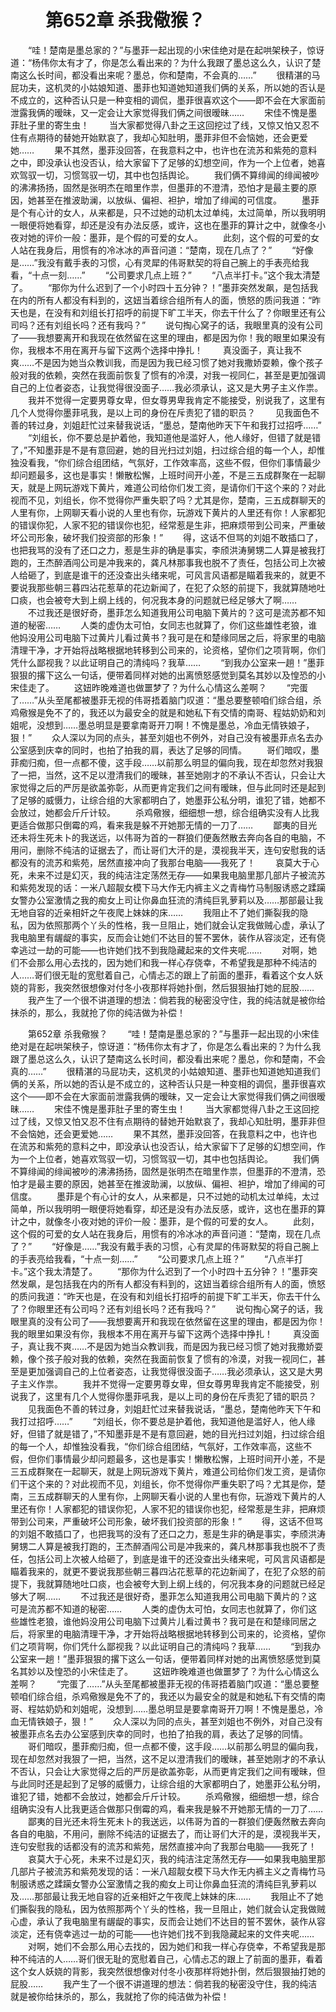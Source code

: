 # 　　第652章 杀我儆猴？
　　“哇！楚南是墨总家的？”与墨菲一起出现的小宋佳绝对是在起哄架秧子，惊讶道：“杨伟你太有才了，你是怎么看出来的？为什么我跟了墨总这么久，认识了楚南这么长时间，都没看出来呢？墨总，你和楚南，不会真的……”
　　很精湛的马屁功夫，这机灵的小姑娘知道、墨菲也知道她知道我们俩的关系，所以她的否认是不成立的，这种否认只是一种变相的调侃，墨菲很喜欢这个——即不会在大家面前泄露我俩的暧昧，又一定会让大家觉得我们俩之间很暧昧……
　　宋佳不愧是墨菲肚子里的寄生虫！
　　当大家都觉得八卦之王这回挖过了线，又惊又怕又忍不住有点期待的替她开始默哀了，我却心知肚明，墨菲非但不会恼她，还会更爱她……
　　果不其然，墨菲没回答，在我意料之中，也许也在流苏和紫苑的意料之中，即没承认也没否认，给大家留下了足够的幻想空间，作为一个上位者，她喜欢驾驭一切，习惯驾驭一切，其中也包括舆论。
　　我们俩不算绯闻的绯闻被吵的沸沸扬扬，固然是张明杰在暗里作祟，但墨菲的不澄清，恐怕才是最主要的原因，她甚至在推波助澜，以放纵、偏袒、袒护，增加了绯闻的可信度。
　　墨菲是个有心计的女人，从来都是，只不过她的动机太过单纯，太过简单，所以我明明一眼便将她看穿，却还是没有办法反感，或许，这也在墨菲的算计之中，就像冬小夜对她的评价一般：墨菲，是个假的可爱的女人。
　　此刻，这个假的可爱的女人站在我身后，用惯有的冷冰冰的声音问道：“楚南，现在几点了？”
　　“好像是……”我没有戴手表的习惯，心有灵犀的伟哥默契的将自己腕上的手表亮给我看，“十点一刻……”
　　“公司要求几点上班？”
　　“八点半打卡。”这个我太清楚了。
　　“那你为什么迟到了一个小时四十五分钟？！”墨菲突然发飙，是包括我在内的所有人都没有料到的，这妞当着综合组所有人的面，愤怒的质问我道：“昨天也是，在没有和刘组长打招呼的前提下旷工半天，你去干什么了？你眼里还有公司吗？还有刘组长吗？还有我吗？”
　　说句掏心窝子的话，我眼里真的没有公司了——我想要离开和我现在依然留在这里的理由，都是因为你！我的眼里如果没有你，我根本不用在离开与留下这两个选择中挣扎！
　　真没面子，真让我不爽……不是因为她当众教训我，而是因为我已经习惯了她对我撒娇耍赖，像个孩子般对我的依赖，突然在我面前恢复了惯有的冷漠，对我一视同仁，甚至是更加强调自己的上位者姿态，让我觉得很没面子……我必须承认，这又是大男子主义作祟。
　　我并不觉得一定要男尊女卑，但女尊男卑我肯定不能接受，别说我了，这里有几个人觉得你墨菲吼我，是以上司的身份在斥责犯了错的职员？
　　见我面色不善的转过身，刘姐赶忙过来替我说话，“墨总，楚南他昨天下午和我打过招呼……”
　　“刘组长，你不要总是护着他，我知道他是滥好人，他人缘好，但错了就是错了，”不知墨菲是不是有意回避，她的目光扫过刘姐，扫过综合组的每一个人，却惟独没看我，“你们综合组团结，气氛好，工作效率高，这些不假，但你们事情最少却问题最多，这也是事实！懒散松懈，上班时间开小差，不是三五成群聚在一起聊天，就是上网玩游戏下黄片，难道公司给你们发工资，是请你们干这个来的？对此视而不见，刘组长，你不觉得你严重失职了吗？尤其是你，楚南，三五成群聊天的人里有你，上网聊天看小说的人里也有你，玩游戏下黄片的人里还有你！人家都犯的错误你犯，人家不犯的错误你也犯，经常惹是生非，把麻烦带到公司来，严重破坏公司形象，破坏我们投资部的形象！”
　　得，这话不但骂的刘姐不敢插口了，也把我骂的没有了还口之力，惹是生非的确是事实，李颀洪涛舅甥二人算是被我打跑的，王杰醉酒闯公司是冲我来的，龚凡林那事我也脱不了责任，包括公司上次被人给砸了，到底是谁干的还没查出头绪来呢，可风言风语都是瞄着我来的，就更不要说我那些朝三暮四沾花惹草的花边新闻了，在犯了众怒的前提下，我就算随地吐口痰，也会被夸大到上纲上线的，何况我本身的问题就已经足够大了啊……
　　不过我还是很好奇，墨菲怎么知道我用公司电脑下黄片的？这可是流苏都不知道的秘密……
　　人类的虚伪太可怕，女同志也就算了，你们这些雄性老狼，谁他妈没用公司电脑下过黄片儿看过黄书？我可是在和楚缘同居之后，将家里的电脑清理干净，才开始将战略根据地转移到公司来的，论资格，望你们之项背啊，你们凭什么鄙视我？以此证明自己的清纯吗？我草……
　　“到我办公室来一趟！”墨菲狠狠的撂下这么一句话，便带着同样对她的出离愤怒感觉到莫名其妙以及惶恐的小宋佳走了。
　　这妞昨晚难道也做噩梦了？为什么心情这么差啊？
　　“完蛋了……”从头至尾都被墨菲无视的伟哥捂着脑门叹道：“墨总要整顿咱们综合组，杀鸡儆猴是免不了的，我还以为最安全的就是和她私下有交情的南哥、程姑奶奶和刘姐呢，没想到……墨总明显是要拿南哥开刀啊！不愧是墨总，冷血无情铁娘子，狠！”
　　众人深以为同的点头，甚至刘姐也不例外，对自己没有被墨菲点名去办公室感到庆幸的同时，也拍了拍我的肩，表达了足够的同情。
　　哥们暗叹，墨菲痴归痴，但一点都不傻，这手段……以前那么明显的偏向我，现在却忽然对我狠了一把，当然，这不足以澄清我们的暧昧，甚至她刚才的不承认不否认，只会让大家觉得之后的严厉是欲盖弥彰，从而更肯定我们之间有暧昧，但与此同时还是起到了足够的威慑力，让综合组的大家都明白了，她墨菲公私分明，谁犯了错，她都不会放过，她都会斤斤计较。
　　杀鸡儆猴，细细想一想，综合组确实没有人比我更适合做那只倒霉的鸡，看来我是躲不开她那无情的一刀了……
　　鄙夷的目光还未将生死未卜的我送远，以伟哥为首的一群狼们便轰然散去奔向各自的电脑，不用问，删除不纯洁的证据去了，而让哥们大汗的是，漠视我半天，连句安慰我的话都没有的流苏和紫苑，居然直接冲向了我那台电脑——我死了！
　　哀莫大于心死，未来不过是幻灭，我的纯洁注定荡然无存——如果我电脑里那几部片子被流苏和紫苑发现的话：一米八超靓女模下马大作无内裤主义之青梅竹马制服诱惑之蹂躏女警办公室激情之我的痴女上司让你鼻血狂流的清纯巨乳萝莉以及……那部最让我无地自容的近亲相奸之午夜爬上妹妹的床……
　　我阻止不了她们撕裂我的隐私，因为依照那两个丫头的性格，我一旦阻止，她们就会认定我做贼心虚，承认了我电脑里有龌龊的事实，反而会让她们不达目的誓不罢休，装作从容淡定，还有侥幸逃过一劫的可能——也许她们找不到我隐藏起来的文件夹呢……
　　对啊，她们不会那么用心去找的，因为她们和我一样心存侥幸，不希望我是那种不纯洁的人……哥们很无耻的宽慰着自己，心情忐忑的跟上了前面的墨菲，看着这个女人妖娆的背影，我突然很想像对付冬小夜那样将她扑倒，然后狠狠抽打她的屁股……
　　我产生了一个很不讲道理的想法：倘若我的秘密没守住，我的纯洁就是被你给抹杀的，那么，我就抢了你的纯洁做为补偿！

　　第652章 杀我儆猴？
　　“哇！楚南是墨总家的？”与墨菲一起出现的小宋佳绝对是在起哄架秧子，惊讶道：“杨伟你太有才了，你是怎么看出来的？为什么我跟了墨总这么久，认识了楚南这么长时间，都没看出来呢？墨总，你和楚南，不会真的……”
　　很精湛的马屁功夫，这机灵的小姑娘知道、墨菲也知道她知道我们俩的关系，所以她的否认是不成立的，这种否认只是一种变相的调侃，墨菲很喜欢这个——即不会在大家面前泄露我俩的暧昧，又一定会让大家觉得我们俩之间很暧昧……
　　宋佳不愧是墨菲肚子里的寄生虫！
　　当大家都觉得八卦之王这回挖过了线，又惊又怕又忍不住有点期待的替她开始默哀了，我却心知肚明，墨菲非但不会恼她，还会更爱她……
　　果不其然，墨菲没回答，在我意料之中，也许也在流苏和紫苑的意料之中，即没承认也没否认，给大家留下了足够的幻想空间，作为一个上位者，她喜欢驾驭一切，习惯驾驭一切，其中也包括舆论。
　　我们俩不算绯闻的绯闻被吵的沸沸扬扬，固然是张明杰在暗里作祟，但墨菲的不澄清，恐怕才是最主要的原因，她甚至在推波助澜，以放纵、偏袒、袒护，增加了绯闻的可信度。
　　墨菲是个有心计的女人，从来都是，只不过她的动机太过单纯，太过简单，所以我明明一眼便将她看穿，却还是没有办法反感，或许，这也在墨菲的算计之中，就像冬小夜对她的评价一般：墨菲，是个假的可爱的女人。
　　此刻，这个假的可爱的女人站在我身后，用惯有的冷冰冰的声音问道：“楚南，现在几点了？”
　　“好像是……”我没有戴手表的习惯，心有灵犀的伟哥默契的将自己腕上的手表亮给我看，“十点一刻……”
　　“公司要求几点上班？”
　　“八点半打卡。”这个我太清楚了。
　　“那你为什么迟到了一个小时四十五分钟？！”墨菲突然发飙，是包括我在内的所有人都没有料到的，这妞当着综合组所有人的面，愤怒的质问我道：“昨天也是，在没有和刘组长打招呼的前提下旷工半天，你去干什么了？你眼里还有公司吗？还有刘组长吗？还有我吗？”
　　说句掏心窝子的话，我眼里真的没有公司了——我想要离开和我现在依然留在这里的理由，都是因为你！我的眼里如果没有你，我根本不用在离开与留下这两个选择中挣扎！
　　真没面子，真让我不爽……不是因为她当众教训我，而是因为我已经习惯了她对我撒娇耍赖，像个孩子般对我的依赖，突然在我面前恢复了惯有的冷漠，对我一视同仁，甚至是更加强调自己的上位者姿态，让我觉得很没面子……我必须承认，这又是大男子主义作祟。
　　我并不觉得一定要男尊女卑，但女尊男卑我肯定不能接受，别说我了，这里有几个人觉得你墨菲吼我，是以上司的身份在斥责犯了错的职员？
　　见我面色不善的转过身，刘姐赶忙过来替我说话，“墨总，楚南他昨天下午和我打过招呼……”
　　“刘组长，你不要总是护着他，我知道他是滥好人，他人缘好，但错了就是错了，”不知墨菲是不是有意回避，她的目光扫过刘姐，扫过综合组的每一个人，却惟独没看我，“你们综合组团结，气氛好，工作效率高，这些不假，但你们事情最少却问题最多，这也是事实！懒散松懈，上班时间开小差，不是三五成群聚在一起聊天，就是上网玩游戏下黄片，难道公司给你们发工资，是请你们干这个来的？对此视而不见，刘组长，你不觉得你严重失职了吗？尤其是你，楚南，三五成群聊天的人里有你，上网聊天看小说的人里也有你，玩游戏下黄片的人里还有你！人家都犯的错误你犯，人家不犯的错误你也犯，经常惹是生非，把麻烦带到公司来，严重破坏公司形象，破坏我们投资部的形象！”
　　得，这话不但骂的刘姐不敢插口了，也把我骂的没有了还口之力，惹是生非的确是事实，李颀洪涛舅甥二人算是被我打跑的，王杰醉酒闯公司是冲我来的，龚凡林那事我也脱不了责任，包括公司上次被人给砸了，到底是谁干的还没查出头绪来呢，可风言风语都是瞄着我来的，就更不要说我那些朝三暮四沾花惹草的花边新闻了，在犯了众怒的前提下，我就算随地吐口痰，也会被夸大到上纲上线的，何况我本身的问题就已经足够大了啊……
　　不过我还是很好奇，墨菲怎么知道我用公司电脑下黄片的？这可是流苏都不知道的秘密……
　　人类的虚伪太可怕，女同志也就算了，你们这些雄性老狼，谁他妈没用公司电脑下过黄片儿看过黄书？我可是在和楚缘同居之后，将家里的电脑清理干净，才开始将战略根据地转移到公司来的，论资格，望你们之项背啊，你们凭什么鄙视我？以此证明自己的清纯吗？我草……
　　“到我办公室来一趟！”墨菲狠狠的撂下这么一句话，便带着同样对她的出离愤怒感觉到莫名其妙以及惶恐的小宋佳走了。
　　这妞昨晚难道也做噩梦了？为什么心情这么差啊？
　　“完蛋了……”从头至尾都被墨菲无视的伟哥捂着脑门叹道：“墨总要整顿咱们综合组，杀鸡儆猴是免不了的，我还以为最安全的就是和她私下有交情的南哥、程姑奶奶和刘姐呢，没想到……墨总明显是要拿南哥开刀啊！不愧是墨总，冷血无情铁娘子，狠！”
　　众人深以为同的点头，甚至刘姐也不例外，对自己没有被墨菲点名去办公室感到庆幸的同时，也拍了拍我的肩，表达了足够的同情。
　　哥们暗叹，墨菲痴归痴，但一点都不傻，这手段……以前那么明显的偏向我，现在却忽然对我狠了一把，当然，这不足以澄清我们的暧昧，甚至她刚才的不承认不否认，只会让大家觉得之后的严厉是欲盖弥彰，从而更肯定我们之间有暧昧，但与此同时还是起到了足够的威慑力，让综合组的大家都明白了，她墨菲公私分明，谁犯了错，她都不会放过，她都会斤斤计较。
　　杀鸡儆猴，细细想一想，综合组确实没有人比我更适合做那只倒霉的鸡，看来我是躲不开她那无情的一刀了……
　　鄙夷的目光还未将生死未卜的我送远，以伟哥为首的一群狼们便轰然散去奔向各自的电脑，不用问，删除不纯洁的证据去了，而让哥们大汗的是，漠视我半天，连句安慰我的话都没有的流苏和紫苑，居然直接冲向了我那台电脑——我死了！
　　哀莫大于心死，未来不过是幻灭，我的纯洁注定荡然无存——如果我电脑里那几部片子被流苏和紫苑发现的话：一米八超靓女模下马大作无内裤主义之青梅竹马制服诱惑之蹂躏女警办公室激情之我的痴女上司让你鼻血狂流的清纯巨乳萝莉以及……那部最让我无地自容的近亲相奸之午夜爬上妹妹的床……
　　我阻止不了她们撕裂我的隐私，因为依照那两个丫头的性格，我一旦阻止，她们就会认定我做贼心虚，承认了我电脑里有龌龊的事实，反而会让她们不达目的誓不罢休，装作从容淡定，还有侥幸逃过一劫的可能——也许她们找不到我隐藏起来的文件夹呢……
　　对啊，她们不会那么用心去找的，因为她们和我一样心存侥幸，不希望我是那种不纯洁的人……哥们很无耻的宽慰着自己，心情忐忑的跟上了前面的墨菲，看着这个女人妖娆的背影，我突然很想像对付冬小夜那样将她扑倒，然后狠狠抽打她的屁股……
　　我产生了一个很不讲道理的想法：倘若我的秘密没守住，我的纯洁就是被你给抹杀的，那么，我就抢了你的纯洁做为补偿！
